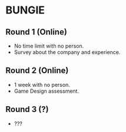 # BUNGIE

## Round 1 (Online)

- No time limit with no person.
- Survey about the company and experience.

## Round 2 (Online)

- 1 week with no person.
- Game Design assessment.

## Round 3 (?)

- ???
